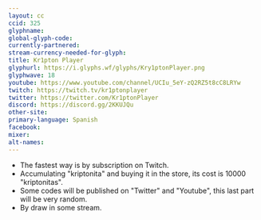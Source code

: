 ```yaml
---
layout: cc
ccid: 325
glyphname: 
global-glyph-code: 
currently-partnered: 
stream-currency-needed-for-glyph: 
title: Kr1pton Player
glyphurl: https://i.glyphs.wf/glyphs/Kry1ptonPlayer.png
glyphwave: 18
youtube: https://www.youtube.com/channel/UCIu_5eY-zQ2RZ5t8cC8LRYw
twitch: https://twitch.tv/kr1ptonplayer
twitter: https://twitter.com/Kr1ptonPlayer
discord: https://discord.gg/2KKUJQu
other-site: 
primary-language: Spanish
facebook: 
mixer: 
alt-names: 
---
```


* The fastest way is by subscription on Twitch.
* Accumulating "kriptonita" and buying it in the store, its cost is 10000 "kriptonitas".
* Some codes will be published on "Twitter" and "Youtube", this last part will be very random.
* By draw in some stream.
